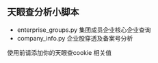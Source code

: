 ## 天眼查分析小脚本
- enterprise_groups.py  集团成员企业核心企业查询
- company_info.py 企业股穿透及备案号分析


使用前请添加你的天眼查cookie 相关值

